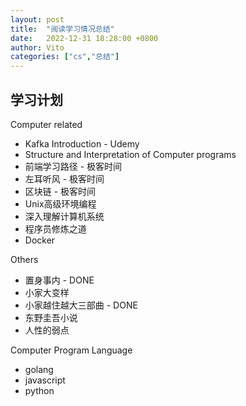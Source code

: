 ```yaml
---
layout: post
title:  "阅读学习情况总结"
date:   2022-12-31 18:28:00 +0800
author: Vito
categories: ["cs","总结"]
---
```

## 学习计划
Computer related
* Kafka Introduction - Udemy
* Structure and Interpretation of Computer programs
* 前端学习路径 - 极客时间
* 左耳听风 - 极客时间
* 区块链 - 极客时间
* Unix高级环境编程
* 深入理解计算机系统
* 程序员修炼之道 
* Docker


Others
* 置身事内 - DONE
* 小家大变样
* 小家越住越大三部曲 - DONE
* 东野圭吾小说
* 人性的弱点


Computer Program Language
* golang
* javascript
* python
